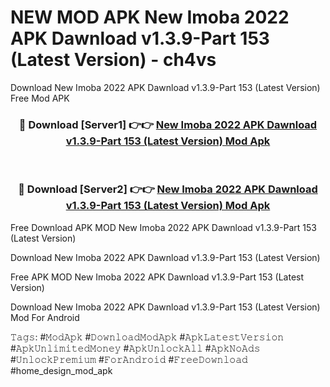 # NEW MOD APK New Imoba 2022 APK Dawnload v1.3.9-Part 153 (Latest Version) - ch4vs
Download New Imoba 2022 APK Dawnload v1.3.9-Part 153 (Latest Version) Free Mod APK

<div align="center">
<h3>🔴 Download [Server1] 👉👉 <a href="https://apk-comot.site?title=New_Imoba_2022_APK_Dawnload_v1.3.9-Part_153_(Latest_Version)">New Imoba 2022 APK Dawnload v1.3.9-Part 153 (Latest Version) Mod Apk</a></h3><br>

<h3>🔴 Download [Server2] 👉👉 <a href="https://apk-comot.site?title=New_Imoba_2022_APK_Dawnload_v1.3.9-Part_153_(Latest_Version)">New Imoba 2022 APK Dawnload v1.3.9-Part 153 (Latest Version) Mod Apk</a></h3>
</div>


Free Download APK MOD New Imoba 2022 APK Dawnload v1.3.9-Part 153 (Latest Version)

Download New Imoba 2022 APK Dawnload v1.3.9-Part 153 (Latest Version) 

Free APK MOD New Imoba 2022 APK Dawnload v1.3.9-Part 153 (Latest Version) 

Download New Imoba 2022 APK Dawnload v1.3.9-Part 153 (Latest Version) Mod For Android

𝚃𝚊𝚐𝚜: #𝙼𝚘𝚍𝙰𝚙𝚔 #𝙳𝚘𝚠𝚗𝚕𝚘𝚊𝚍𝙼𝚘𝚍𝙰𝚙𝚔 #𝙰𝚙𝚔𝙻𝚊𝚝𝚎𝚜𝚝𝚅𝚎𝚛𝚜𝚒𝚘𝚗 #𝙰𝚙𝚔𝚄𝚗𝚕𝚒𝚖𝚒𝚝𝚎𝚍𝙼𝚘𝚗𝚎𝚢 #𝙰𝚙𝚔𝚄𝚗𝚕𝚘𝚌𝚔𝙰𝚕𝚕 #𝙰𝚙𝚔𝙽𝚘𝙰𝚍𝚜 #𝚄𝚗𝚕𝚘𝚌𝚔𝙿𝚛𝚎𝚖𝚒𝚞𝚖 #𝙵𝚘𝚛𝙰𝚗𝚍𝚛𝚘𝚒𝚍 #𝙵𝚛𝚎𝚎𝙳𝚘𝚠𝚗𝚕𝚘𝚊𝚍 #home_design_mod_apk